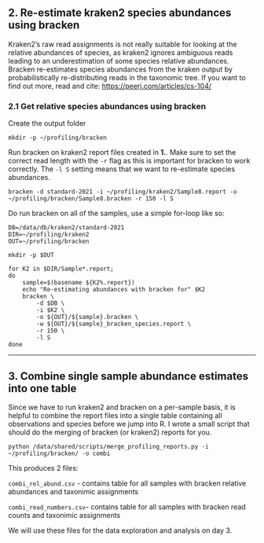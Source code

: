 
## 2. Re-estimate kraken2 species abundances using bracken

Kraken2’s raw read assignments is not really suitable for looking at the relative abundances of species, as kraken2 ignores ambiguous reads leading to an underestimation of some species relative abundances. Bracken re-estimates species abundances from the kraken output by probabilistically re-distributing reads in the taxonomic tree. If you want to find out more, read and cite: https://peerj.com/articles/cs-104/

### 2.1 Get relative species abundances using bracken

Create the output folder

    mkdir -p ~/profiling/bracken

Run bracken on kraken2 report files created in **1.**. Make sure to set the correct read length with the `-r` flag as this is important for bracken to work correctly. The `-l S` setting means that we want to re-estimate species abundances.

    bracken -d standard-2021 -i ~/profiling/kraken2/Sample8.report -o ~/profiling/bracken/Sample8.bracken -r 150 -l S

Do run bracken on all of the samples, use a simple for-loop like so:

    DB=/data/db/kraken2/standard-2021
    DIR=~/profiling/kraken2
    OUT=~/profiling/bracken

    mkdir -p $OUT

    for K2 in $DIR/Sample*.report;
    do
        sample=$(basename ${K2%.report})
        echo "Re-estimating abundances with bracken for" $K2
        bracken \
            -d $DB \
            -i $K2 \
            -o ${OUT}/${sample}.bracken \
            -w ${OUT}/${sample}_bracken_species.report \
            -r 150 \
            -l S
    done

---

## 3. Combine single sample abundance estimates into one table

Since we have to run kraken2 and bracken on a per-sample basis, it is helpful to combine the report files into a single table containing all observations and species before we jump into R. I wrote a small script that should do the merging of bracken (or kraken2) reports for you. 

    python /data/shared/scripts/merge_profiling_reports.py -i ~/profiling/bracken/ -o combi

This produces 2 files:

`combi_rel_abund.csv` - contains table for all samples with bracken relative abundances and taxonimic assignments 

`combi_read_numbers.csv`- contains table for all samples with bracken read counts and taxonimic assignments 


We will use these files for the data exploration and analysis on day 3.
